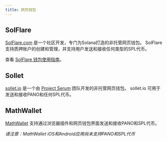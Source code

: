 ```yaml
---
title: 网页钱包
---
```


## SolFlare
[SolFlare.com](https://solflare.com/) 是一个社区开发，专门为Solana打造的非托管网页钱包。  SolFlare 支持质押账户的创建和管理，并支持用户发送和接收任何类型的SPL代币。

查看 [SolFlare 钱包使用指南](solflare.md)。

## Sollet
[sollet.io](https://www.sollet.io/) 是一个由 [Project Serum](https://projectserum.com/) 团队开发的非托管网页钱包。  sollet.io 可用于发送和接收PANO和任何SPL代币。

## MathWallet

[MathWallet](https://mathwallet.org/) 支持通过浏览器插件和网页钱包界面发送和接收PANO和SPL代币。

*请注意：MathWallet iOS和Android应用尚未支持PANO和SPL代币*
